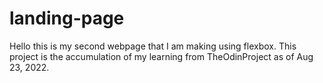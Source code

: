 # landing-page

Hello this is my second webpage that I am making using flexbox. 
This project is the accumulation of my learning from TheOdinProject as of Aug 23, 2022. 

